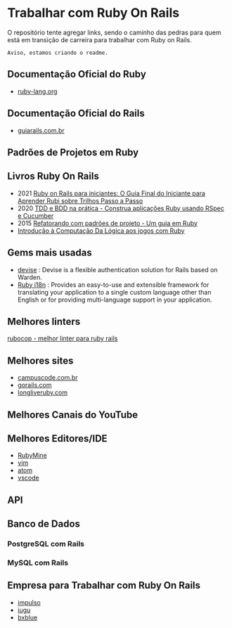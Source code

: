 # Trabalhar com Ruby On Rails

O repositório tente agregar links, sendo o caminho das pedras para quem está em transição de carreira para trabalhar com Ruby on Rails.

`Aviso, estamos criando o readme.`

## Documentação Oficial do Ruby

- [ruby-lang.org](https://www.ruby-lang.org/pt/documentation/quickstart/)
[]()
[]()
[]()

## Documentação Oficial do Rails

- [guiarails.com.br](https://guiarails.com.br/getting_started.html)
[]()
[]()
[]()

## Padrões de Projetos em Ruby

[]()
[]()
[]()
[]()

## Livros Ruby On Rails

- 2021 [Ruby on Rails para iniciantes: O Guia Final do Iniciante para Aprender Rubi sobre Trilhos Passo a Passo](https://www.amazon.com.br/Ruby-Rails-para-iniciantes-Iniciante/dp/B08YQCQV1J/ref=sr_1_1?__mk_pt_BR=ÅMÅŽÕÑ&dchild=1&keywords=ruby+on+rails&qid=1619427754&refinements=p_n_feature_nine_browse-bin%3A9754444011&rnid=8529757011&s=books&sr=1-1)
- 2020 [TDD e BDD na prática - Construa aplicações Ruby usando RSpec e Cucumber](https://www.casadocodigo.com.br/pages/sumario-tdd-bdd-cucumber-rspec)
- 2015 [Refatorando com padrões de projeto - Um guia em Ruby](https://www.casadocodigo.com.br/pages/sumario-refatoracao-ruby)
- [Introdução à Computação Da Lógica aos jogos com Ruby](https://www.casadocodigo.com.br/pages/sumario-aprendendo-computacao-ruby)

## Gems mais usadas

- [devise](https://github.com/heartcombo/devise) : Devise is a flexible authentication solution for Rails based on Warden.
- [Ruby i18n](https://github.com/ruby-i18n/i18n) : Provides an easy-to-use and extensible framework for translating your application to a single custom language other than English or for providing multi-language support in your application.
[]()
[]()



## Melhores linters

[rubocop - melhor linter para ruby rails]()
[]()
[]()
[]()

## Melhores sites

- [campuscode.com.br](https://www.campuscode.com.br/inicio)
- [gorails.com](https://gorails.com)
- [longliveruby.com](https://longliveruby.com)

## Melhores Canais do YouTube

[]()
[]()
[]()
[]()

## Melhores Editores/IDE

- [RubyMine](https://www.jetbrains.com/pt-br/ruby/)
- [vim](https://www.vim.org)
- [atom]()
- [vscode]()

## API

[]()
[]()
[]()
[]()



## Banco de Dados

### PostgreSQL com Rails

### MySQL com Rails




## Empresa para Trabalhar com Ruby On Rails



- [impulso](https://jobs.kenoby.com/iugu)
- [iugu](https://jobs.kenoby.com/iugu)
- [bxblue](https://apply.workable.com/bxblue/)
[]()
